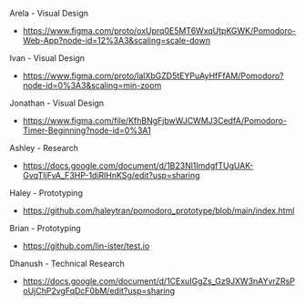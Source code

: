 Arela - Visual Design
- https://www.figma.com/proto/oxUprq0E5MT6WxqUtpKGWK/Pomodoro-Web-App?node-id=12%3A3&scaling=scale-down 

Ivan - Visual Design
- https://www.figma.com/proto/lalXbGZD5tEYPuAyHfFfAM/Pomodoro?node-id=0%3A3&scaling=min-zoom 

Jonathan - Visual Design
- https://www.figma.com/file/KfhBNgFjbwWJCWMJ3CedfA/Pomodoro-Timer-Beginning?node-id=0%3A1 

Ashley - Research
- https://docs.google.com/document/d/1B23Nl1ImdgfTUgUAK-GvqTIjFvA_F3HP-1diRlHnKSg/edit?usp=sharing 

Haley - Prototyping
- https://github.com/haleytran/pomodoro_prototype/blob/main/index.html 

Brian - Prototyping
- https://github.com/lin-ister/test.io 

Dhanush - Technical Research
- https://docs.google.com/document/d/1CExuIGgZs_Gz9JXW3nAYvrZRsPoUjChP2vgFqDcF0bM/edit?usp=sharing
